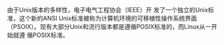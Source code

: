 由于Unix版本的多样性，电子电气工程协会（IEEE）开 发了一个独立的Unix标准，这个新的ANSI Unix标准被称为计算机环境的可移植性操作系统界面（PSOIX）。现有大部分Unix和流行版本都是遵循POSIX标准的，而Linux从一开始就遵 循POSIX标准。